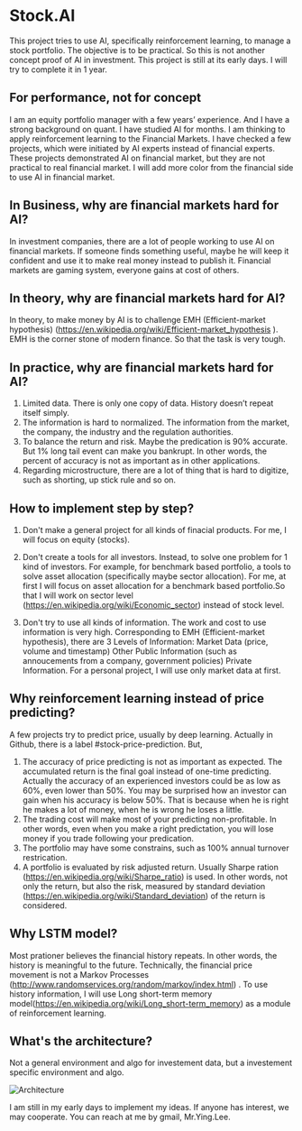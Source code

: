 # Stock.AI
This project tries to use AI, specifically reinforcement learning, to manage a stock portfolio. The objective is to be practical. So this is not another concept proof of AI in investment.
This project is still at its early days. I will try to complete it in 1 year.

## For performance, not for concept
I am an equity portfolio manager with a few years’ experience. And I have a strong background on quant. I have studied AI for months. I am thinking to apply reinforcement learning to the Financial Markets.
I have checked a few projects, which were initiated by AI experts instead of financial experts. These projects demonstrated AI on financial market, but they are not practical to real financial market.
I will add more color from the financial side to use AI in financial market.

## In Business, why are financial markets hard for AI?
In investment companies, there are a lot of people working to use AI on financial markets.
If someone finds something useful, maybe he will keep it confident and use it to make real money instead to publish it. 
Financial markets are gaming system, everyone gains at cost of others.

## In theory, why are financial markets hard for AI?
In theory, to make money by AI is to challenge EMH (Efficient-market hypothesis) (https://en.wikipedia.org/wiki/Efficient-market_hypothesis ). EMH is the corner stone of modern finance. So that the task is very tough.

## In practice, why are financial markets hard for AI?
1.	Limited data. There is only one copy of data. History doesn’t repeat itself simply.
2.	The information is hard to normalized. The information from the market, the company, the industry and the regulation authorities.
3.	To balance the return and risk. Maybe the predication is 90% accurate. But 1% long tail event can make you bankrupt. In other words, the percent of accuracy is not as important as in other applications.
4.	Regarding microstructure, there are a lot of thing that is hard to digitize, such as shorting, up stick rule and so on.

## How to implement step by step?
1. Don't make a general project for all kinds of finacial products. 
  For me, I will focus on equity (stocks).
  
2. Don't create a tools for all investors. Instead, to solve one problem for 1 kind of investors. For example, for benchmark based portfolio, a tools to solve asset allocation (specifically maybe sector allocation).
  For me, at first I will focus on asset allocation for a benchmark based portfolio.So that I will work on sector level (https://en.wikipedia.org/wiki/Economic_sector) instead of stock level.

3. Don't try to use all kinds of information. The work and cost to use information is very high. 
    Corresponding to EMH (Efficient-market hypothesis), there are 3 Levels of Information:
      Market Data (price, volume and timestamp)
      Other Public Information (such as annoucements from a company, government policies)
      Private Information.
    For a personal project, I will use only market data at first.

## Why reinforcement learning instead of price predicting?
A few projects try to predict price, usually by deep learning. Actually in Github, there is a label #stock-price-prediction. 
But,
1. The accuracy of price predicting is not as important as expected. The accumulated return is the final goal instead of one-time predicting. Actually the accuracy of an experienced investors could be as low as 60%, even lower than 50%. You may be surprised how an investor can gain when his accuracy is below 50%. That is because when he is right he makes a lot of money, when he is wrong he loses a little.
2. The trading cost will make most of your predicting non-profitable. In other words, even when you make a right predictation, you will lose money if you trade following your predication.
3. The portfolio may have some constrains, such as 100% annual turnover restrication. 
4. A portfolio is evaluated by risk adjusted return. Usually Sharpe ration (https://en.wikipedia.org/wiki/Sharpe_ratio) is used. In other words, not only the return, but also the risk, measured by standard deviation (https://en.wikipedia.org/wiki/Standard_deviation)  of the return is considered.

## Why LSTM model?
Most prationer believes the financial history repeats. In other words, the history is meaningful to the future. Technically, the financial price movement is not a Markov Processes (http://www.randomservices.org/random/markov/index.html) .
To use history information, I will use Long short-term memory model(https://en.wikipedia.org/wiki/Long_short-term_memory) as a module of reinforcement learning. 

## What's the architecture?

Not a general environment and algo for investement data, but a investement specific environment and algo.

![Architecture](https://github.com/MRYingLEE/Stock.AI/blob/master/Reinforcement%20Trading.png "Architecture")



I am still in my early days to implement my ideas. If anyone has interest, we may cooperate. You can reach at me by gmail, Mr.Ying.Lee.


